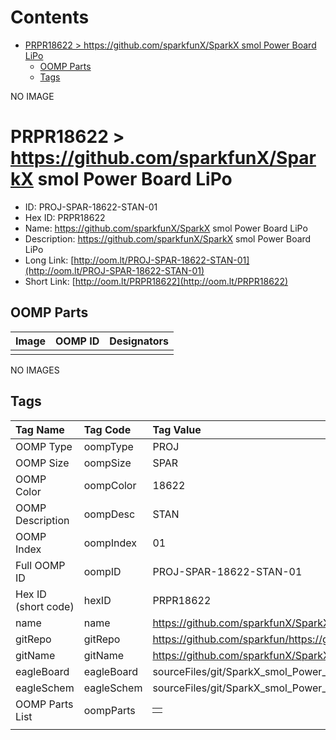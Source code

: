 



Contents
========

* [PRPR18622 > https://github.com/sparkfunX/SparkX smol Power Board LiPo](#prpr18622--httpsgithubcomsparkfunxsparkx-smol-power-board-lipo)
	* [OOMP Parts](#oomp-parts)
	* [Tags](#tags)
  
NO IMAGE  
# PRPR18622 > https://github.com/sparkfunX/SparkX smol Power Board LiPo

- ID: PROJ-SPAR-18622-STAN-01
- Hex ID: PRPR18622
- Name: https://github.com/sparkfunX/SparkX smol Power Board LiPo
- Description: https://github.com/sparkfunX/SparkX smol Power Board LiPo
- Long Link: [http://oom.lt/PROJ-SPAR-18622-STAN-01](http://oom.lt/PROJ-SPAR-18622-STAN-01)
- Short Link: [http://oom.lt/PRPR18622](http://oom.lt/PRPR18622)

## OOMP Parts
  

|Image|OOMP ID|Designators|
| :--- | :--- | :--- |
||||
  
NO IMAGES  
## Tags
  

|Tag Name|Tag Code|Tag Value|
| :--- | :--- | :--- |
|OOMP Type|oompType|PROJ|
|OOMP Size|oompSize|SPAR|
|OOMP Color|oompColor|18622|
|OOMP Description|oompDesc|STAN|
|OOMP Index|oompIndex|01|
|Full OOMP ID|oompID|PROJ-SPAR-18622-STAN-01|
|Hex ID (short code)|hexID|PRPR18622|
|name|name|https://github.com/sparkfunX/SparkX smol Power Board LiPo|
|gitRepo|gitRepo|https://github.com/sparkfun/https://github.com/sparkfunX/SparkX_smol_Power_Board_LiPo|
|gitName|gitName|https://github.com/sparkfunX/SparkX_smol_Power_Board_LiPo|
|eagleBoard|eagleBoard|sourceFiles/git/SparkX_smol_Power_Board_LiPo/Hardware/SparkX_smol_LiPo_Power.brd|
|eagleSchem|eagleSchem|sourceFiles/git/SparkX_smol_Power_Board_LiPo/Hardware/SparkX_smol_LiPo_Power.sch|
|OOMP Parts List|oompParts|<table><tr><td></td></tr></table>|
||||
